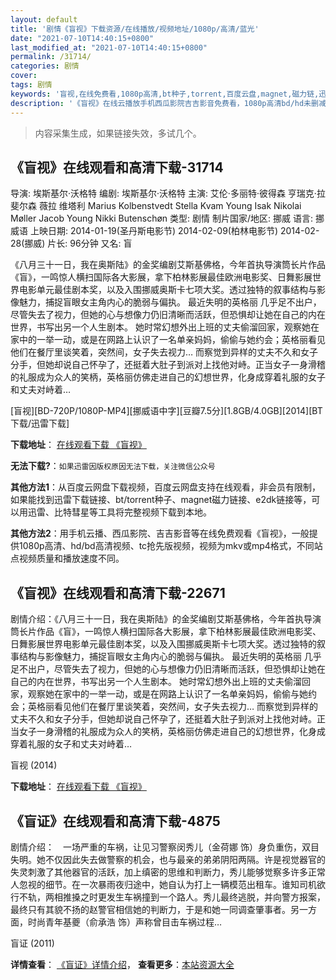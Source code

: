 ```yaml
---
layout: default
title: '剧情《盲视》下载资源/在线播放/视频地址/1080p/高清/蓝光'
date: "2021-07-10T14:40:15+0800"
last_modified_at: "2021-07-10T14:40:15+0800"
permalink: /31714/
categories: 剧情
cover:
tags: 剧情
keywords: '盲视,在线免费看,1080p高清,bt种子,torrent,百度云盘,magnet,磁力链,迅雷下载资源'
description: '《盲视》在线云播放手机西瓜影院吉吉影音免费看，1080p高清bd/hd未删减完整版和tc抢先枪版，mkv/mp4格式，附带bt/torrent种子、magnet/磁力链、百度云盘、网盘资源迅雷下载链接'
---
```


>内容采集生成，如果链接失效，多试几个。


## 《盲视》在线观看和高清下载-31714

导演: 埃斯基尔·沃格特 编剧: 埃斯基尔·沃格特 主演: 艾伦·多丽特·彼得森 亨瑞克·拉斐尔森 薇拉 维塔利 Marius Kolbenstvedt Stella Kvam Young Isak Nikolai Møller Jacob Young Nikki Butenschøn 类型: 剧情 制片国家/地区: 挪威 语言: 挪威语 上映日期: 2014-01-19(圣丹斯电影节) 2014-02-09(柏林电影节) 2014-02-28(挪威) 片长: 96分钟 又名: 盲

《八月三十一日，我在奥斯陆》的金奖编剧艾斯基佛格，今年首执导演筒长片作品《盲》，一鸣惊人横扫国际各大影展，拿下柏林影展最佳欧洲电影奖、日舞影展世界电影单元最佳剧本奖，以及入围挪威奥斯卡七项大奖。透过独特的叙事结构与影像魅力，捕捉盲眼女主角内心的脆弱与偏执。 最近失明的英格丽 几乎足不出户，尽管失去了视力，但她的心与想像力仍旧清晰而活跃，但恐惧却让她在自己的内在世界，书写出另一个人生剧本。 她时常幻想外出上班的丈夫偷溜回家，观察她在家中的一举一动，或是在网路上认识了一名单亲妈妈，偷偷与她约会；英格丽看见他们在餐厅里谈笑着，突然间，女子失去视力… 而察觉到异样的丈夫不久和女子分手，但她却说自己怀孕了，还挺着大肚子到派对上找他对峙。正当女子一身滑稽的礼服成为众人的笑柄，英格丽仿佛走进自己的幻想世界，化身成穿着礼服的女子和丈夫对峙着…


[盲视][BD-720P/1080P-MP4][挪威语中字][豆瓣7.5分][1.8GB/4.0GB][2014][BT下载/迅雷下载]

**下载地址**： [在线观看下载 《盲视》](https://www.btdx8.com/torrent/blind_2014.html) 


**无法下载?**：`如果迅雷因版权原因无法下载，关注微信公众号 `

**其他方法1**：从百度云网盘下载视频，百度云网盘支持在线观看，非会员有限制，如果能找到迅雷下载链接、bt/torrent种子、magnet磁力链接、e2dk链接等，可以用迅雷、比特彗星等工具将完整视频下载到本地。

**其他方法2**：用手机云播、西瓜影院、吉吉影音等在线免费观看《盲视》，一般提供1080p高清、hd/bd高清视频、tc抢先版视频，视频为mkv或mp4格式，不同站点视频质量和播放速度不同。


## 《盲视》在线观看和高清下载-22671

剧情介绍：《八月三十一日，我在奥斯陆》的金奖编剧艾斯基佛格，今年首执导演筒长片作品《盲》，一鸣惊人横扫国际各大影展，拿下柏林影展最佳欧洲电影奖、日舞影展世界电影单元最佳剧本奖，以及入围挪威奥斯卡七项大奖。透过独特的叙事结构与影像魅力，捕捉盲眼女主角内心的脆弱与偏执。 最近失明的英格丽 几乎足不出户，尽管失去了视力，但她的心与想像力仍旧清晰而活跃，但恐惧却让她在自己的内在世界，书写出另一个人生剧本。 她时常幻想外出上班的丈夫偷溜回家，观察她在家中的一举一动，或是在网路上认识了一名单亲妈妈，偷偷与她约会；英格丽看见他们在餐厅里谈笑着，突然间，女子失去视力… 而察觉到异样的丈夫不久和女子分手，但她却说自己怀孕了，还挺着大肚子到派对上找他对峙。正当女子一身滑稽的礼服成为众人的笑柄，英格丽仿佛走进自己的幻想世界，化身成穿着礼服的女子和丈夫对峙着…


盲视 (2014)

**下载地址**： [在线观看下载 《盲视》](https://www.btbtdy.me/btdy/dy339.html) 


## 《盲证》在线观看和高清下载-4875

剧情介绍：　一场严重的车祸，让见习警察闵秀儿（金荷娜 饰）身负重伤，双目失明。她不仅因此失去做警察的机会，也与最亲的弟弟阴阳两隔。许是视觉器官的失灵刺激了其他器官的活跃，加上缜密的思维和判断力，秀儿能够觉察多许多正常人忽视的细节。在一次暴雨夜归途中，她自认为打上一辆模范出租车。谁知司机欲行不轨，两相推搡之时更发生车祸撞到一个路人。秀儿最终逃脱，并向警方报案，最终只有其貌不扬的赵警官相信她的判断力，于是和她一同调查肇事者。另一方面，时尚青年基夔（俞承浩 饰）声称曾目击车祸过程…


盲证 (2011)

**详情查看**： [《盲证》详情介绍](/movie/4875/)， **查看更多**：[本站资源大全](/movie/t/all/)

